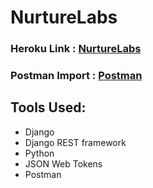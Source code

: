 # NurtureLabs

### Heroku Link : [NurtureLabs](https://nurture--labs.herokuapp.com/)

### Postman Import : [Postman](https://github.com/danieldavidraj/NurtureLabs/blob/main/Django.postman_collection.json)

## Tools Used:
* Django
* Django REST framework
* Python
* JSON Web Tokens
* Postman
